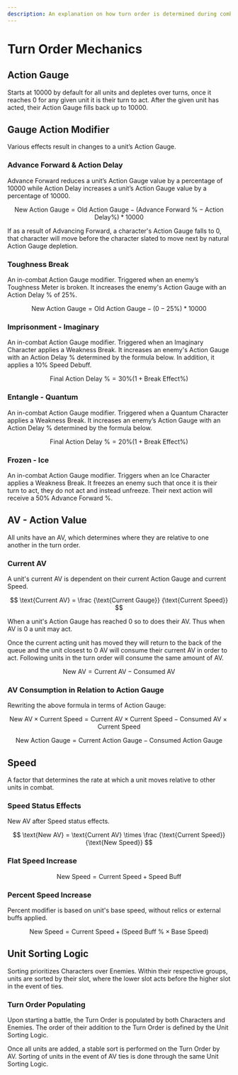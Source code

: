 ```yaml
---
description: An explanation on how turn order is determined during combat.
---
```


# Turn Order Mechanics

## Action Gauge

Starts at 10000 by default for all units and depletes over turns, once it reaches 0 for any given unit it is their turn to act. After the given unit has acted, their Action Gauge fills back up to 10000.

## Gauge Action Modifier

Various effects result in changes to a unit’s Action Gauge. 

### Advance Forward & Action Delay

Advance Forward reduces a unit’s Action Gauge value by a percentage of 10000 while Action Delay increases a unit’s Action Gauge value by a percentage of 10000.

$$
\text{New Action Gauge} = \text{Old Action Gauge} - (\text{Advance Forward \%} - \text{Action Delay} \%)*10000
$$

If as a result of Advancing Forward, a character's Action Gauge falls to 0, that character will move before the character slated to move next by natural Action Gauge depletion. 

### Toughness Break

An in-combat Action Gauge modifier. Triggered when an enemy’s Toughness Meter is broken. It increases the enemy's Action Gauge with an Action Delay % of 25%.

$$
\text{New Action Gauge} = \text{Old Action Gauge} - (0 - 25 \%)*10000
$$

### Imprisonment - Imaginary

An in-combat Action Gauge modifier. Triggered when an Imaginary Character applies a Weakness Break. It increases an enemy's Action Gauge with an Action Delay % determined by the formula below. In addition, it applies a 10% Speed Debuff. 

$$
\text{Final Action Delay \%} = 30 \%(1 + \text{Break Effect} \%)
$$

### Entangle - Quantum

An in-combat Action Gauge modifier. Triggered when a Quantum Character applies a Weakness Break. It increases an enemy’s Action Gauge with an Action Delay % determined by the formula below.

$$
\text{Final Action Delay \%} = 20 \%(1 + \text{Break Effect} \%)
$$

### Frozen - Ice

An in-combat Action Gauge modifier. Triggers when an Ice Character applies a Weakness Break. It freezes an enemy such that once it is their turn to act, they do not act and instead unfreeze. Their next action will receive a 50% Advance Forward %.

## AV - Action Value

All units have an AV, which determines where they are relative to one another in the turn order. 

### Current AV

A unit's current AV is dependent on their current Action Gauge and current Speed. 

$$
\text{Current AV} = \frac
    {\text{Current Gauge}}
    {\text{Current Speed}}
$$

When a unit's Action Gauge has reached 0 so to does their AV. Thus when AV is 0 a unit may act. 

Once the current acting unit has moved they will return to the back of the queue and the unit closest to 0 AV will consume their current AV in order to act. Following units in the turn order will consume the same amount of AV.

$$
\text{New AV} = \text{Current AV} - \text{Consumed AV}
$$

### AV Consumption in Relation to Action Gauge

Rewriting the above formula in terms of Action Gauge: 

$$
\text{New AV} \times \text{Current Speed} = \text{Current AV} \times \text{Current Speed} - \text{Consumed AV} \times \text{Current Speed}
$$

$$
\text{New Action Gauge} = \text{Current Action Gauge} - \text{Consumed Action Gauge}
$$

## Speed

A factor that determines the rate at which a unit moves relative to other units in combat.

### Speed Status Effects

New AV after Speed status effects.

$$
\text{New AV} = \text{Current AV} \times \frac
{\text{Current Speed}}
{\text{New Speed}}
$$

### Flat Speed Increase

$$
\text{New Speed} = \text{Current Speed} + \text{Speed Buff}
$$

### Percent Speed Increase

Percent modifier is based on unit's base speed, without relics or external buffs applied.

$$
\text{New Speed} = \text{Current Speed} + (\text{Speed Buff \% } \times \text{Base Speed})
$$

## Unit Sorting Logic

Sorting prioritizes Characters over Enemies. Within their respective groups, units are sorted by their slot, where the lower slot acts before the higher slot in the event of ties. 

### Turn Order Populating 

Upon starting a battle, the Turn Order is populated by both Characters and Enemies. The order of their addition to the Turn Order is defined by the Unit Sorting Logic.

Once all units are added, a stable sort is performed on the Turn Order by AV. Sorting of units in the event of AV ties is done through the same Unit Sorting Logic.   